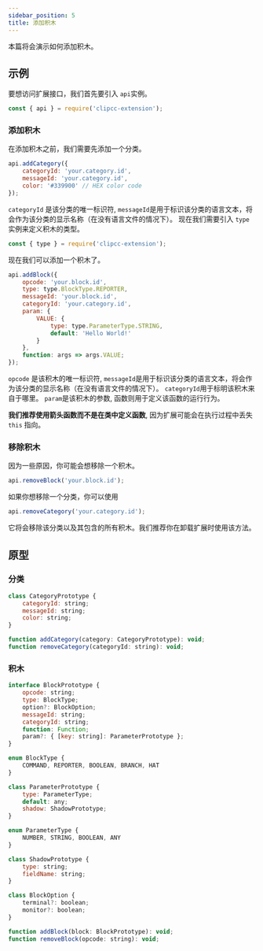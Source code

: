 ```yaml
---
sidebar_position: 5
title: 添加积木
---
```

本篇将会演示如何添加积木。
## 示例
要想访问扩展接口，我们首先要引入 ``api``实例。
```javascript
const { api } = require('clipcc-extension');
```
### 添加积木
在添加积木之前，我们需要先添加一个分类。
```javascript
api.addCategory({
    categoryId: 'your.category.id',
    messageId: 'your.category.id',
    color: '#339900' // HEX color code
});
```
``categoryId`` 是该分类的唯一标识符, ``messageId``是用于标识该分类的语言文本，将会作为该分类的显示名称（在没有语言文件的情况下）。
现在我们需要引入 ``type`` 实例来定义积木的类型。
```javascript
const { type } = require('clipcc-extension');
```
现在我们可以添加一个积木了。
```javascript
api.addBlock({
    opcode: 'your.block.id',
    type: type.BlockType.REPORTER,
    messageId: 'your.block.id',
    categoryId: 'your.category.id',
    param: {
        VALUE: {
            type: type.ParameterType.STRING,
            default: 'Hello World!'
        }
    },
    function: args => args.VALUE;
});
```
``opcode`` 是该积木的唯一标识符, ``messageId``是用于标识该分类的语言文本，将会作为该分类的显示名称（在没有语言文件的情况下）。 ``categoryId``用于标明该积木来自于哪里。 ``param``是该积木的参数, 函数则用于定义该函数的运行行为。

**我们推荐使用箭头函数而不是在类中定义函数**, 因为扩展可能会在执行过程中丢失 ``this`` 指向。
### 移除积木
因为一些原因，你可能会想移除一个积木。
```javascript
api.removeBlock('your.block.id');
```
如果你想移除一个分类，你可以使用
```javascript
api.removeCategory('your.category.id');
```
它将会移除该分类以及其包含的所有积木。我们推荐你在卸载扩展时使用该方法。
## 原型
### 分类
```javascript
class CategoryPrototype {
    categoryId: string;
    messageId: string;
    color: string;
}

function addCategory(category: CategoryPrototype): void;
function removeCategory(categoryId: string): void;
```
### 积木
```javascript
interface BlockPrototype {
    opcode: string;
    type: BlockType;
    option?: BlockOption;
    messageId: string;
    categoryId: string;
    function: Function;
    param?: { [key: string]: ParameterPrototype };
}

enum BlockType {
    COMMAND, REPORTER, BOOLEAN, BRANCH, HAT
}

class ParameterPrototype {
    type: ParameterType;
    default: any;
    shadow: ShadowPrototype;
}

enum ParameterType {
    NUMBER, STRING, BOOLEAN, ANY
}

class ShadowPrototype {
    type: string;
    fieldName: string;
}

class BlockOption {
    terminal?: boolean;
    monitor?: boolean;
}

function addBlock(block: BlockPrototype): void;
function removeBlock(opcode: string): void;
```